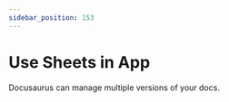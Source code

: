 ```yaml
---
sidebar_position: 153
---
```


# Use Sheets in App

Docusaurus can manage multiple versions of your docs.